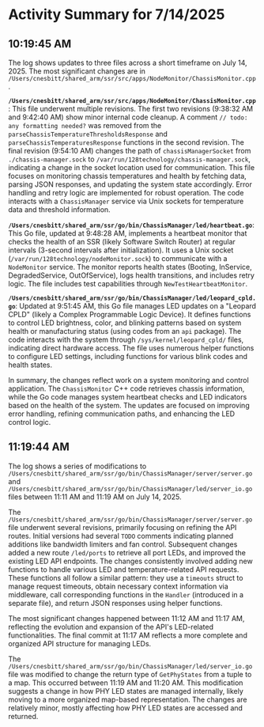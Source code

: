 # Activity Summary for 7/14/2025

## 10:19:45 AM
The log shows updates to three files across a short timeframe on July 14, 2025.  The most significant changes are in `/Users/cnesbitt/shared_arm/ssr/src/apps/NodeMonitor/ChassisMonitor.cpp`.

**`/Users/cnesbitt/shared_arm/ssr/src/apps/NodeMonitor/ChassisMonitor.cpp`**: This file underwent multiple revisions.  The first two revisions (9:38:32 AM and 9:42:40 AM) show minor internal code cleanup.  A comment  `// todo: any formatting needed?` was removed from the `parseChassisTemperatureThresholdsResponse` and `parseChassisTemperaturesResponse` functions in the second revision. The final revision (9:54:10 AM) changes the path of `chassisManagerSocket` from `./chassis-manager.sock` to `/var/run/128technology/chassis-manager.sock`, indicating a change in the socket location used for communication.  This file focuses on monitoring chassis temperatures and health by fetching data, parsing JSON responses, and updating the system state accordingly.  Error handling and retry logic are implemented for robust operation.  The code interacts with a `ChassisManager` service via Unix sockets for temperature data and threshold information.

**`/Users/cnesbitt/shared_arm/ssr/go/bin/ChassisManager/led/heartbeat.go`**: This Go file, updated at 9:48:28 AM, implements a heartbeat monitor that checks the health of an SSR (likely Software Switch Router) at regular intervals (3-second intervals after initialization). It uses a Unix socket (`/var/run/128technology/nodeMonitor.sock`) to communicate with a `NodeMonitor` service. The monitor reports health states (Booting, InService, DegradedService, OutOfService), logs health transitions, and includes retry logic.  The file includes test capabilities through `NewTestHeartbeatMonitor`.


**`/Users/cnesbitt/shared_arm/ssr/go/bin/ChassisManager/led/leopard_cpld.go`**: Updated at 9:51:45 AM, this Go file manages LED updates on a "Leopard CPLD" (likely a Complex Programmable Logic Device). It defines functions to control LED brightness, color, and blinking patterns based on system health or manufacturing status (using codes from an `api` package).  The code interacts with the system through `/sys/kernel/leopard_cpld/` files, indicating direct hardware access.  The file uses numerous helper functions to configure LED settings, including functions for various blink codes and health states.

In summary, the changes reflect work on a system monitoring and control application. The `ChassisMonitor` C++ code retrieves chassis information, while the Go code manages system heartbeat checks and LED indicators based on the health of the system. The updates are focused on improving error handling, refining communication paths, and enhancing the LED control logic.


## 11:19:44 AM
The log shows a series of modifications to `/Users/cnesbitt/shared_arm/ssr/go/bin/ChassisManager/server/server.go` and `/Users/cnesbitt/shared_arm/ssr/go/bin/ChassisManager/led/server_io.go` files between 11:11 AM and 11:19 AM on July 14, 2025.

The `/Users/cnesbitt/shared_arm/ssr/go/bin/ChassisManager/server/server.go` file underwent several revisions, primarily focusing on refining the API routes.  Initial versions had several `TODO` comments indicating planned additions like bandwidth limiters and fan control.  Subsequent changes added a new route `/led/ports` to retrieve all port LEDs, and improved the existing LED API endpoints. The changes consistently involved adding new functions to handle various LED and temperature-related API requests.  These functions all follow a similar pattern: they use a `timeouts` struct to manage request timeouts, obtain necessary context information via middleware, call corresponding functions in the `Handler` (introduced in a separate file), and return JSON responses using helper functions.

The most significant changes happened between 11:12 AM and 11:17 AM, reflecting the evolution and expansion of the API's LED-related functionalities.  The final commit at 11:17 AM reflects a more complete and organized API structure for managing LEDs.

The `/Users/cnesbitt/shared_arm/ssr/go/bin/ChassisManager/led/server_io.go` file was modified to change the return type of `GetPhyStates` from a tuple to a map.  This occurred between 11:19 AM and 11:20 AM. This modification suggests a change in how PHY LED states are managed internally, likely moving to a more organized map-based representation.  The changes are relatively minor, mostly affecting how PHY LED states are accessed and returned.
